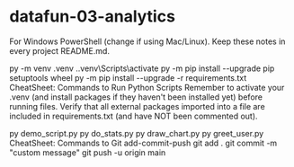 # datafun-03-analytics

For Windows PowerShell (change if using Mac/Linux). Keep these notes in every project README.md.

py -m venv .venv
.\.venv\Scripts\activate
py -m pip install --upgrade pip setuptools wheel
py -m pip install --upgrade -r requirements.txt
CheatSheet: Commands to Run Python Scripts
Remember to activate your .venv (and install packages if they haven't been installed yet) before running files. Verify that all external packages imported into a file are included in requirements.txt (and have NOT been commented out).

py demo_script.py
py do_stats.py
py draw_chart.py
py greet_user.py
CheatSheet: Commands to Git add-commit-push
git add .
git commit -m "custom message"
git push -u origin main